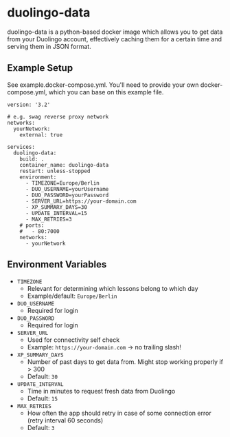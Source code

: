 # duolingo-data

duolingo-data is a python-based docker image which allows you to get data from your Duolingo account, effectively caching them for a certain time and serving them in JSON format.

## Example Setup

See example.docker-compose.yml. You'll need to provide your own docker-compose.yml, which you can base on this example file.

    version: '3.2'

    # e.g. swag reverse proxy network
    networks:
      yourNetwork:
        external: true

    services:
      duolingo-data:
        build: .
        container_name: duolingo-data
        restart: unless-stopped
        environment:
          - TIMEZONE=Europe/Berlin
          - DUO_USERNAME=yourUsername
          - DUO_PASSWORD=yourPassword
          - SERVER_URL=https://your-domain.com
          - XP_SUMMARY_DAYS=30
          - UPDATE_INTERVAL=15
          - MAX_RETRIES=3
        # ports:
        #   - 80:7000
        networks:
          - yourNetwork

## Environment Variables

- `TIMEZONE`
  - Relevant for determining which lessons belong to which day
  - Example/default: `Europe/Berlin`
- `DUO_USERNAME`
  - Required for login
- `DUO_PASSWORD`
  - Required for login
- `SERVER_URL`
  - Used for connectivity self check
  - Example: `https://your-domain.com` → no trailing slash!
- `XP_SUMMARY_DAYS`
  - Number of past days to get data from. Might stop working properly if > 300
  - Default: `30`
- `UPDATE_INTERVAL`
  - Time in minutes to request fresh data from Duolingo
  - Default: `15`
- `MAX_RETRIES`
  - How often the app should retry in case of some connection error (retry interval 60 seconds)
  - Default: `3`
